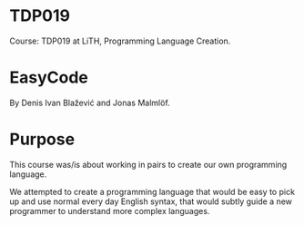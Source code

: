 # TDP019
Course: TDP019 at LiTH, Programming Language Creation.

# EasyCode

By Denis Ivan Blažević and Jonas Malmlöf.

# Purpose

This course was/is about working in pairs to create our own programming language.

We attempted to create a programming language that would be easy to pick up and use normal every day English syntax, that would subtly guide a new programmer to understand more complex languages.

